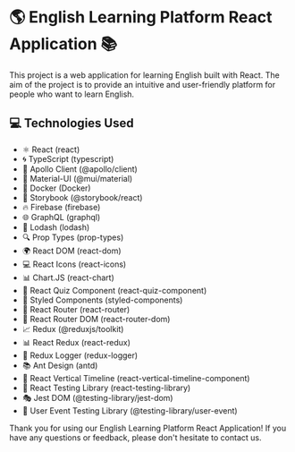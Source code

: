  <h1>🌎 English Learning Platform React Application 📚</h1>
<p>This project is a web application for learning English built with React. The aim of the project is to provide an intuitive and user-friendly platform for people who want to learn English.</p>

<h2>💻 Technologies Used</h2>
<ul>
    <li>⚛️ React (react)</li>
    <li>🌀 TypeScript (typescript)</li>
    <li>🚀 Apollo Client (@apollo/client)</li>
    <li>💎 Material-UI (@mui/material)</li>
    <li>🐋 Docker (Docker)</li>
    <li>📖 Storybook (@storybook/react)</li>
    <li>🔥 Firebase (firebase)</li>
    <li>🌐 GraphQL (graphql)</li>
    <li>🧮 Lodash (lodash)</li>
    <li>🔍 Prop Types (prop-types)</li>
    <li>🌍 React DOM (react-dom)</li>
    <li>💻 React Icons (react-icons)</li>
    <li>📊 Chart.JS (react-chart)</li>
    <li>📝 React Quiz Component (react-quiz-component)</li>
    <li>🎨 Styled Components (styled-components)</li>
    <li>🚦 React Router (react-router)</li>
    <li>🔗 React Router DOM (react-router-dom)</li>
    <li>📈 Redux (@reduxjs/toolkit)</li>
    <li>📊 React Redux (react-redux)</li>
    <li>📝 Redux Logger (redux-logger)</li>
    <li>📚 Ant Design (antd)</li>
    <li>📆 React Vertical Timeline (react-vertical-timeline-component)</li>
    <li>🧪 React Testing Library (react-testing-library)</li>
    <li>🎭 Jest DOM (@testing-library/jest-dom)</li>
    <li>🤖 User Event Testing Library (@testing-library/user-event)</li>
</ul>
<p>Thank you for using our English Learning Platform React Application! If you have any questions or feedback, please don't hesitate to contact us.</p>
